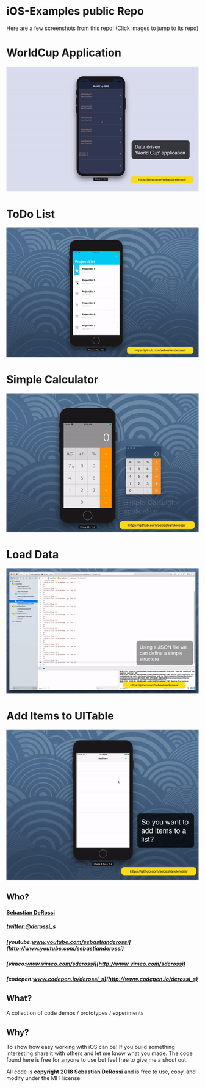 iOS-Examples public Repo
=========


Here are a few screenshots from this repo! (Click images to jump to its repo)

# WorldCup Application
[![N|Solid](https://github.com/sebastianderossi/iOS-Examples/blob/master/WorldCupApplication/WorldCup.gif)](https://github.com/sebastianderossi/iOS-Examples/tree/master/WorldCupApp)

# ToDo List
[![N|Solid](https://github.com/sebastianderossi/iOS-Examples/blob/master/ToDoList/ToDoList.gif)](https://github.com/sebastianderossi/iOS-Examples/tree/master/ToDoList)

# Simple Calculator
[![N|Solid](https://github.com/sebastianderossi/iOS-Examples/blob/master/SimpleCalculator/SimpleCalculator.gif)](https://github.com/sebastianderossi/iOS-Examples/tree/master/SimpleCalculator)

# Load Data
[![N|Solid](https://github.com/sebastianderossi/iOS-Examples/blob/master/LoadData/LoadData.gif)](https://github.com/sebastianderossi/iOS-Examples/tree/master/LoadData)

# Add Items to UITable
[![N|Solid](https://github.com/sebastianderossi/iOS-Examples/blob/master/AddItemsToUITable/AddItemsToUITable.gif)](https://github.com/sebastianderossi/iOS-Examples/tree/master/AddItemsToUITable)

Who?
----------------
#### [Sebastian DeRossi](mailto:sebastian.derossi@gmail.com)

##### [twitter:@derossi_s](http://www.twitter.com/derossi_s)
##### [youtube:www.youtube.com/sebastianderossi](http://www.youtube.com/sebastianderossi)
##### [vimeo:www.vimeo.com/sderossi](http://www.vimeo.com/sderossi)
##### [codepen:www.codepen.io/derossi_s](http://www.codepen.io/derossi_s)

What?
----------------
A collection of code demos / prototypes / experiments

Why?
----------------
To show how easy working with iOS can be!
If you build something interesting share it with others and let me know what you made.
The code found here is free for anyone to use but feel free to give me a shout out.

All code is **copyright 2018 Sebastian DeRossi** and is free to use, copy, and modify under the MIT license.

